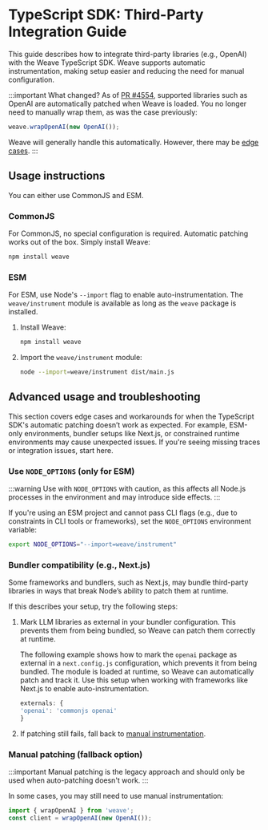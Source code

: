 # TypeScript SDK: Third-Party Integration Guide

This guide describes how to integrate third-party libraries (e.g., OpenAI) with the Weave TypeScript SDK. Weave supports automatic instrumentation, making setup easier and reducing the need for manual configuration.

:::important What changed?
As of [PR #4554](https://github.com/wandb/weave/pull/4554), supported libraries such as OpenAI are automatically patched when Weave is loaded. You no longer need to manually wrap them, as was the case previously:

```ts
weave.wrapOpenAI(new OpenAI());
```

Weave will generally handle this automatically. However, there may be [edge cases](#advanced-usage).
:::

## Usage instructions

You can either use CommonJS and ESM.

### CommonJS 

For CommonJS, no special configuration is required. Automatic patching works out of the box. Simply install Weave:

```bash
npm install weave
```

### ESM 

For ESM, use Node's `--import` flag to enable auto-instrumentation. The `weave/instrument` module is available as long as the `weave` package is installed.

1. Install Weave:
    ```bash
    npm install weave
    ```
2. Import the `weave/instrument` module:
    ```bash
    node --import=weave/instrument dist/main.js
    ```

## Advanced usage and troubleshooting

This section covers edge cases and workarounds for when the TypeScript SDK's automatic patching doesn’t work as expected. For example, ESM-only environments, bundler setups like Next.js, or constrained runtime environments may cause unexpected issues. If you're seeing missing traces or integration issues, start here.

### Use `NODE_OPTIONS` (only for ESM)

:::warning
Use with `NODE_OPTIONS` with caution, as this affects all Node.js processes in the environment and may introduce side effects.
:::

If you're using an ESM project and cannot pass CLI flags (e.g., due to constraints in CLI tools or frameworks), set the `NODE_OPTIONS` environment variable:

```bash
export NODE_OPTIONS="--import=weave/instrument"
```


### Bundler compatibility (e.g., Next.js)

Some frameworks and bundlers, such as Next.js, may bundle third-party libraries in ways that break Node’s ability to patch them at runtime.

If this describes your setup, try the following steps:

1. Mark LLM libraries as external in your bundler configuration. This prevents them from being bundled, so Weave can patch them correctly at runtime.

   The following example shows how to mark the `openai` package as external in a `next.config.js` configuration, which prevents it from being bundled. The module is loaded at runtime, so Weave can automatically patch and track it. Use this setup when working with frameworks like Next.js to enable auto-instrumentation.

    ```js
    externals: {
    'openai': 'commonjs openai'
    }
    ```


3. If patching still fails, fall back to [manual instrumentation](#manual-patching-fallback-option).


### Manual patching (fallback option)

:::important
Manual patching is the legacy approach and should only be used when auto-patching doesn't work.
:::

In some cases, you may still need to use manual instrumentation:

```ts
import { wrapOpenAI } from 'weave';
const client = wrapOpenAI(new OpenAI());
```
